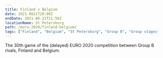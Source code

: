 ```yaml
---
title: Finland v Belgium
date: 2021-0621T20:00Z
endDate: 2021-06-21T21:50Z
locationName: St Petersburg
path: /euro-2020/finland-belgium/
tags: ["Finland", "Belgium", "St Petersburg", "Group B", "Group stages","EURO 2020"]
---
```


The 30th game of the (delayed) EURO 2020 competition between Group B rivals, Finland and Belgium.